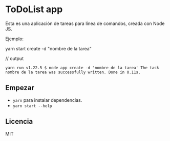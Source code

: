 # ToDoList app

Esta es una aplicación de tareas para línea de comandos, creada con Node JS.

Ejemplo:

yarn start create -d "nombre de la tarea"

// output 

`yarn run v1.22.5
$ node app create -d 'nombre de la tarea'
The task nombre de la tarea was successfully written.
Done in 0.11s.`

## Empezar

* `yarn` para instalar dependencias.
* `yarn start --help`

## Licencia

MIT
